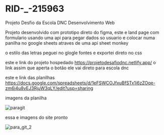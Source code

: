 # RID-_-215963
Projeto Desfio da Escola DNC Desenvolvimento Web 

Projeto desenvolvido com prototipo direto do figma, este e land page com formulario usando uma api para pegar dados so usuario 
e colocar numa panilha no google sheets atraves de uma api sheet monkey

o estilo das letras peguei no glogle fontes e exportei direto no css 

este e link do projeto hospedado https://projetodesafiodnc.netlify.app/
o link assim que aperta o botão ele vai direto para escola dnc

este e link das planilhas https://docs.google.com/spreadsheets/d/1eFSWCOJfxuBfSTx1i6zZOqe-zm6i4u8vEJ3RjuW3qLY/edit?usp=sharing

imagens da planilha 

![paragit](https://github.com/user-attachments/assets/f8fa098b-adf7-4d31-8361-f504ca3d728d)

essa e imagens do site pronto

![para_git_2](https://github.com/user-attachments/assets/cde11af7-766a-42c3-959d-6464f3e70288)







